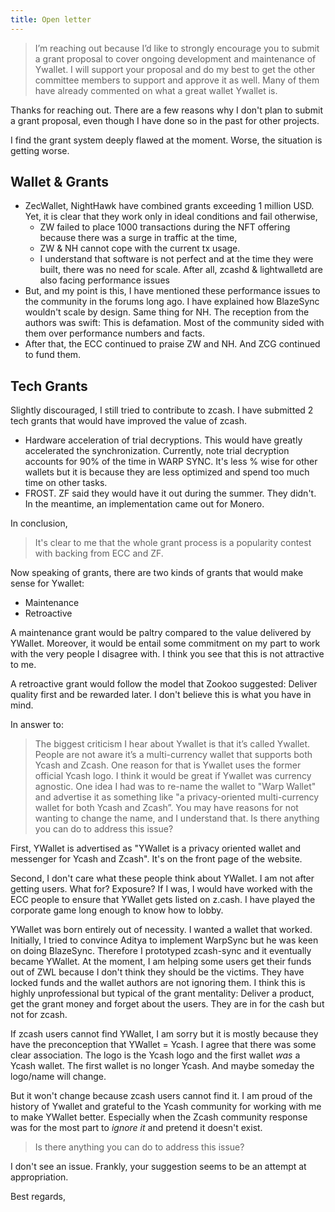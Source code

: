 ```yaml
---
title: Open letter
---
```


> I’m reaching out because I’d like to strongly encourage you to submit a grant proposal to cover ongoing development and maintenance of Ywallet.  I will support your proposal and do my best to get the other committee members to support and approve it as well. Many of them have already commented on what a great wallet Ywallet is.  

Thanks for reaching out. There are a few reasons why I don't plan to submit a grant proposal, even though I have done so in the past for other projects.

I find the grant system deeply flawed at the moment. Worse, the situation is getting worse.

## Wallet & Grants

- ZecWallet, NightHawk have combined grants exceeding 1 million USD. Yet, it is clear that they work only
in ideal conditions and fail otherwise,
  - ZW failed to place 1000 transactions during the NFT offering because there was a surge in traffic at the time,
  - ZW & NH cannot cope with the current tx usage. 
  - I understand that software is not perfect and at the time they were built, there was no need for scale. After all,
  zcashd & lightwalletd are also facing performance issues
- But, and my point is this, I have mentioned these performance issues to the community in the forums long ago. I have
explained how BlazeSync wouldn't scale by design. Same thing for NH.
The reception from the authors was swift: This is defamation. Most of the community sided with them over performance numbers
and facts.
- After that, the ECC continued to praise ZW and NH. And ZCG continued to fund them. 

## Tech Grants

Slightly discouraged, I still tried to contribute to zcash. I have submitted 2 tech grants that would have improved the value of zcash.
- Hardware acceleration of trial decryptions. This would have greatly accelerated the synchronization. Currently, 
note trial decryption accounts for 90% of the time in WARP SYNC. It's less % wise for other wallets but it is because
they are less optimized and spend too much time on other tasks.
- FROST. ZF said they would have it out during the summer. They didn't. In the meantime, an implementation came out
for Monero. 

In conclusion,
> It's clear to me that the whole grant process is a popularity contest with backing from ECC and ZF.

Now speaking of grants, there are two kinds of grants that would make sense for Ywallet:
- Maintenance
- Retroactive

A maintenance grant would be paltry compared to the value delivered by YWallet. Moreover, it would be
entail some commitment on my part to work with the very people I disagree with.
I think you see that this is not attractive to me.

A retroactive grant would follow the model that Zookoo suggested: Deliver quality first and be rewarded later.
I don't believe this is what you have in mind.

In answer to:
> The biggest criticism I hear about Ywallet is that it’s called Ywallet. People are not aware it’s a multi-currency wallet that supports both Ycash and Zcash. One reason for that is Ywallet uses the former official Ycash logo. I think it would be great if Ywallet was currency agnostic. One idea I had was to re-name the wallet to "Warp Wallet" and advertise it as something like "a privacy-oriented multi-currency wallet for both Ycash and Zcash”. You may have reasons for not wanting to change the name, and I understand that. Is there anything you can do to address this issue? 

First, YWallet is advertised as "YWallet is a privacy oriented wallet and messenger for Ycash and Zcash". It's on the front page of the website.

Second, I don't care what these people think about YWallet. I am not after getting users. What for? Exposure?
If I was, I would have worked with the ECC people to ensure that YWallet gets listed on z.cash. I have played the corporate game long enough to know how to lobby.

YWallet was born entirely out of necessity. I wanted a wallet that worked. Initially, I tried to convince Aditya to implement WarpSync but
he was keen on doing BlazeSync. Therefore I prototyped zcash-sync and it eventually became YWallet. At the moment, I am helping some users get their funds
out of ZWL because I don't think they should be the victims. They have locked funds and the wallet authors are not ignoring them. I think this is highly unprofessional
but typical of the grant mentality: Deliver a product, get the grant money and forget about the users. They are in for the cash but not for zcash.

If zcash users cannot find YWallet, I am sorry but it is mostly because they have the preconception that YWallet = Ycash. I agree that there was some
clear association. The logo is the Ycash logo and the first wallet *was* a Ycash wallet. The first wallet is no longer Ycash. And maybe someday the logo/name
will change.

But it won't change because zcash users cannot find it. I am proud of the history of Ywallet and grateful to the Ycash community
for working with me to make YWallet better. Especially when the Zcash community response was for the most part to *ignore it* and pretend it doesn't exist.

> Is there anything you can do to address this issue? 

I don't see an issue. Frankly, your suggestion seems to be an attempt at appropriation.

Best regards,

